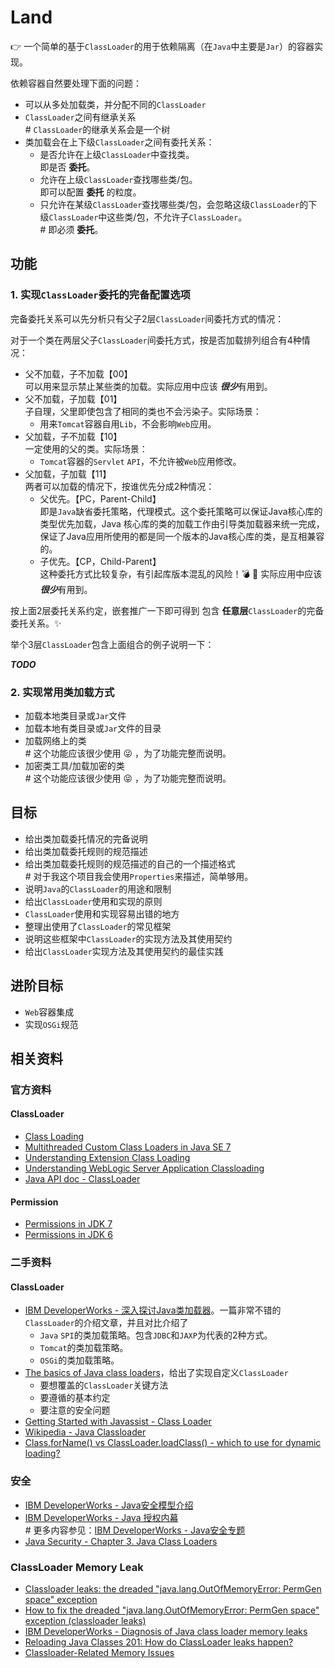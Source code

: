 Land
=================================================

:point_right: 一个简单的基于`ClassLoader`的用于依赖隔离（在`Java`中主要是`Jar`）的容器实现。

依赖容器自然要处理下面的问题：

* 可以从多处加载类，并分配不同的`ClassLoader`
* `ClassLoader`之间有继承关系  
\# `ClassLoader`的继承关系会是一个树
* 类加载会在上下级`ClassLoader`之间有委托关系：
    * 是否允许在上级`ClassLoader`中查找类。   
即是否 **委托**。
    * 允许在上级`ClassLoader`查找哪些类/包。   
即可以配置 **委托** 的粒度。
    * 只允许在某级`ClassLoader`查找哪些类/包，会忽略这级`ClassLoader`的下级`ClassLoader`中这些类/包，不允许子`ClassLoader`。    
\# 即必须 **委托**。


功能
---------------------------------------

### 1. 实现`ClassLoader`委托的完备配置选项

完备委托关系可以先分析只有父子2层`ClassLoader`间委托方式的情况：

对于一个类在两层父子`ClassLoader`间委托方式，按是否加载排列组合有4种情况：

* 父不加载，子不加载【00】    
可以用来显示禁止某些类的加载。实际应用中应该 ***很少***有用到。
* 父不加载，子加载【01】  
子自理，父里即使包含了相同的类也不会污染子。实际场景：
    * 用来`Tomcat`容器自用`Lib`，不会影响`Web`应用。
* 父加载，子不加载【10】  
一定使用的父的类。实际场景：
    * `Tomcat`容器的`Servlet` `API`，不允许被`Web`应用修改。
* 父加载，子加载【11】      
两者可以加载的情况下，按谁优先分成2种情况：
    * 父优先。【PC，Parent-Child】    
    即是`Java`缺省委托策略，代理模式。这个委托策略可以保证Java核心库的类型优先加载，Java 核心库的类的加载工作由引导类加载器来统一完成，保证了Java应用所使用的都是同一个版本的Java核心库的类，是互相兼容的。
    * 子优先。【CP，Child-Parent】    
    这种委托方式比较复杂，有引起库版本混乱的风险！:bomb: :no_good: 实际应用中应该 ***很少***有用到。

按上面2层委托关系约定，嵌套推广一下即可得到 包含 **任意层**`ClassLoader`的完备委托关系。:sparkles:

举个3层`ClassLoader`包含上面组合的例子说明一下：

***TODO***

### 2. 实现常用类加载方式

* 加载本地类目录或`Jar`文件
* 加载本地有类目录或`Jar`文件的目录
* 加载网络上的类    
\# 这个功能应该很少使用 :stuck_out_tongue_winking_eye: ，为了功能完整而说明。
* 加密类工具/加载加密的类    
\# 这个功能应该很少使用 :stuck_out_tongue_closed_eyes: ，为了功能完整而说明。

目标
---------------------------------------

* 给出类加载委托情况的完备说明
* 给出类加载委托规则的规范描述
* 给出类加载委托规则的规范描述的自己的一个描述格式  
\# 对于我这个项目我会使用`Properties`来描述，简单够用。
* 说明`Java`的`ClassLoader`的用途和限制
* 给出`ClassLoader`使用和实现的原则
* `ClassLoader`使用和实现容易出错的地方
* 整理出使用了`ClassLoader`的常见框架
* 说明这些框架中`ClassLoader`的实现方法及其使用契约
* 给出`ClassLoader`实现方法及其使用契约的最佳实践

进阶目标
---------------------------------------

* `Web`容器集成
* 实现`OSGi`规范

相关资料
---------------------------------------

### 官方资料

#### ClassLoader

* [Class Loading](http://docs.oracle.com/javase/jndi/tutorial/beyond/misc/classloader.html)
* [Multithreaded Custom Class Loaders in Java SE 7](http://docs.oracle.com/javase/7/docs/technotes/guides/lang/cl-mt.html)
* [Understanding Extension Class Loading](http://docs.oracle.com/javase/tutorial/ext/basics/load.html)
* [Understanding WebLogic Server Application Classloading](http://docs.oracle.com/cd/E24329_01/web.1211/e24368/classloading.htm)
* [Java API doc - ClassLoader](http://docs.oracle.com/javase/7/docs/api/java/lang/ClassLoader.html)

#### Permission

* [Permissions in JDK 7](http://docs.oracle.com/javase/7/docs/technotes/guides/security/permissions.html)
* [Permissions in JDK 6](http://docs.oracle.com/javase/6/docs/technotes/guides/security/permissions.html)

### 二手资料

#### ClassLoader

* [IBM DeveloperWorks - 深入探讨Java类加载器](https://www.ibm.com/developerworks/cn/java/j-lo-classloader/)。一篇非常不错的`ClassLoader`的介绍文章，并且对比介绍了
    * `Java` `SPI`的类加载策略。包含`JDBC`和`JAXP`为代表的2种方式。
    * `Tomcat`的类加载策略。
    * `OSGi`的类加载策略。
* [The basics of Java class loaders](http://www.javaworld.com/article/2077260/learn-java/the-basics-of-java-class-loaders.html)，给出了实现自定义`ClassLoader`
    * 要想覆盖的`ClassLoader`关键方法
    * 要遵循的基本约定
    * 要注意的安全问题
* [Getting Started with Javassist - Class Loader](http://www.csg.ci.i.u-tokyo.ac.jp/~chiba/javassist/tutorial/tutorial.html#load)
* [Wikipedia - Java Classloader](http://en.wikipedia.org/wiki/Java_Classloader)
* [Class.forName() vs ClassLoader.loadClass() - which to use for dynamic loading?](http://stackoverflow.com/questions/8100376/class-forname-vs-classloader-loadclass-which-to-use-for-dynamic-loading)

### 安全

* [IBM DeveloperWorks - Java安全模型介绍](http://www.ibm.com/developerworks/cn/java/j-lo-javasecurity/)
* [IBM DeveloperWorks - Java 授权内幕](http://www.ibm.com/developerworks/cn/java/j-javaauth/)  
\# 更多内容参见：[IBM DeveloperWorks - Java安全专题](https://www.ibm.com/developerworks/cn/java/j-security/)
* [Java Security - Chapter 3. Java Class Loaders](http://docstore.mik.ua/orelly/java-ent/security/ch03_01.htm)

### ClassLoader Memory Leak

* [Classloader leaks: the dreaded "java.lang.OutOfMemoryError: PermGen space" exception](http://frankkieviet.blogspot.com/2006/10/classloader-leaks-dreaded-permgen-space.html)
* [How to fix the dreaded "java.lang.OutOfMemoryError: PermGen space" exception (classloader leaks)](http://frankkieviet.blogspot.com/2006/10/how-to-fix-dreaded-permgen-space.html)
* [IBM DeveloperWorks - Diagnosis of Java class loader memory leaks](http://www.ibm.com/developerworks/webservices/library/ws-javaclass/index.html)
* [Reloading Java Classes 201: How do ClassLoader leaks happen?](http://zeroturnaround.com/rebellabs/rjc201/)
* [Classloader-Related Memory Issues](http://javabook.compuware.com/content/memory/problem-patterns/class-loader-issues.aspx)
